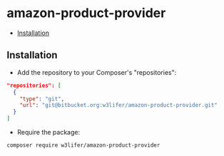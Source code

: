 # amazon-product-provider

- [Installation](#installation)

## Installation

- Add the repository to your Composer's "repositories":

``` json
"repositories": [
  {
    "type": "git",
    "url": "git@bitbucket.org:w3lifer/amazon-product-provider.git"
  }
]
```

- Require the package:

``` sh
composer require w3lifer/amazon-product-provider
```
